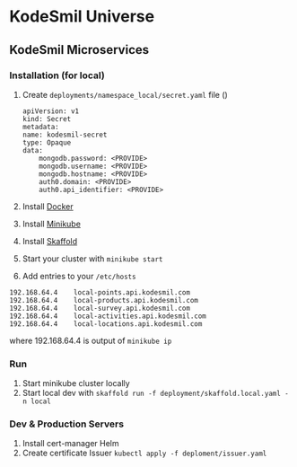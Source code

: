 # KodeSmil Universe

## KodeSmil Microservices

### Installation (for local)

1. Create `deployments/namespace_local/secret.yaml` file ()
    
    ```
    apiVersion: v1
    kind: Secret
    metadata:
    name: kodesmil-secret
    type: Opaque
    data:
        mongodb.password: <PROVIDE>
        mongodb.username: <PROVIDE>
        mongodb.hostname: <PROVIDE>
        auth0.domain: <PROVIDE>
        auth0.api_identifier: <PROVIDE>
    ```

2. Install [Docker](https://www.docker.com/products/docker-desktop)
3. Install [Minikube](https://kubernetes.io/docs/tasks/tools/install-minikube/)
4. Install [Skaffold](https://skaffold.dev/docs/install/)
5. Start your cluster with `minikube start`
5. Add entries to your `/etc/hosts`

```
192.168.64.4    local-points.api.kodesmil.com
192.168.64.4    local-products.api.kodesmil.com
192.168.64.4    local-survey.api.kodesmil.com
192.168.64.4    local-activities.api.kodesmil.com
192.168.64.4    local-locations.api.kodesmil.com
```

where 192.168.64.4 is output of `minikube ip`

### Run

1. Start minikube cluster locally
2. Start local dev with 
`skaffold run -f deployment/skaffold.local.yaml -n local`

### Dev & Production Servers

1. Install cert-manager Helm
2. Create certificate Issuer
`kubectl apply -f deploment/issuer.yaml`